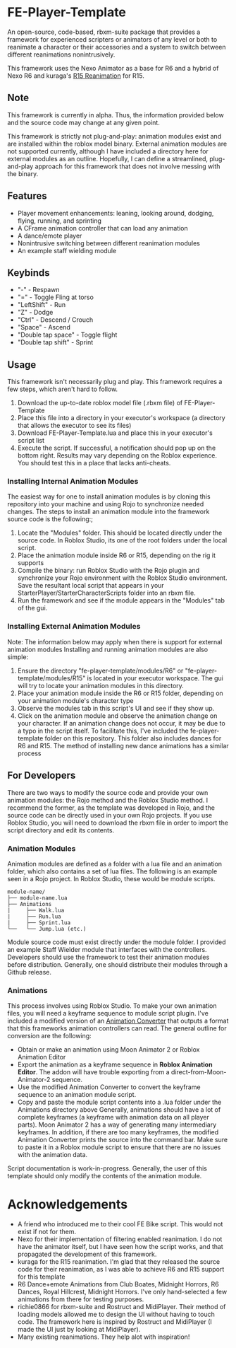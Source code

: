# FE-Player-Template
An open-source, code-based, rbxm-suite package that provides a framework for experienced scripters or animators of any level or both to reanimate a character or their accessories and a system to switch between different reanimations nonintrusively.

This framework uses the Nexo Animator as a base for R6 and a hybrid of Nexo R6 and kuraga's [R15 Reanimation](https://v3rmillion.net/showthread.php?tid=1073859) for R15.

## Note
This framework is currently in alpha. Thus, the information provided below and the source code may change at any given point. 

This framework is strictly not plug-and-play: animation modules exist and are installed within the roblox model binary. External animation modules are not supported currently, although I have included a directory here for external modules as an outline. Hopefully, I can define a streamlined, plug-and-play approach for this framework that does not involve messing with the binary.

## Features
* Player movement enhancements: leaning, looking around, dodging, flying, running, and sprinting
* A CFrame animation controller that can load any animation 
* A dance/emote player 
* Nonintrusive switching between different reanimation modules
* An example staff wielding module 

## Keybinds
* "-" - Respawn
* "=" - Toggle Fling at torso
* "LeftShift" - Run
* "Z" - Dodge
* "Ctrl" - Descend / Crouch
* "Space" - Ascend
* "Double tap space" - Toggle flight
* "Double tap shift" - Sprint


## Usage
This framework isn't necessarily plug and play. This framework requires a few steps, which aren't hard to follow. 
1. Download the up-to-date roblox model file (.rbxm file) of FE-Player-Template
2. Place this file into a directory in your executor's workspace (a directory that allows the executor to see its files)
3. Download FE-Player-Template.lua and place this in your executor's script list
4. Execute the script. If successful, a notification should pop up on the bottom right.
Results may vary depending on the Roblox experience. You should test this in a place that lacks anti-cheats.


### Installing Internal Animation Modules
The easiest way for one to install animation modules is by cloning this repository into your machine and using Rojo to synchronize needed changes. The steps to install an animation module into the framework source code is the following:;
1. Locate the "Modules" folder. This should be located directly under the source code. In Roblox Studio, its one of the root folders under the local script.
2. Place the animation module inside R6 or R15, depending on the rig it supports
3. Compile the binary: run Roblox Studio with the Rojo plugin and synchronize your Rojo environment with the Roblox Studio environment. Save the resultant local script that appears in your StarterPlayer/StarterCharacterScripts folder into an rbxm file.
4. Run the framework and see if the module appears in the "Modules" tab of the gui.


### Installing External Animation Modules
Note: The information below may apply when there is support for external animation modules
Installing and running animation modules are also simple:
1. Ensure the directory "fe-player-template/modules/R6" or "fe-player-template/modules/R15" is located in your executor workspace. The gui will try to locate your animation modules in this directory.
2. Place your animation module inside the R6 or R15 folder, depending on your animation module's character type
3. Observe the modules tab in this script's UI and see if they show up.
4. Click on the animation module and observe the animation change on your character.
If an animation change does not occur, it may be due to a typo in the script itself. 
To facilitate this, I've included the fe-player-template folder on this repository. This folder also includes dances for R6 and R15. The method of installing new dance animations has a similar process

## For Developers
There are two ways to modify the source code and provide your own animation modules: the Rojo method and the Roblox Studio method. I recommend the former, as the template was developed in Rojo, and the source code can be directly used in your own Rojo projects. If you use Roblox Studio, you will need to download the rbxm file in order to import the script directory and edit its contents. 

### Animation Modules
Animation modules are defined as a folder with a lua file and an animation folder, which also contains a set of lua files. The following is an example seen in a Rojo project. In Roblox Studio, these would be module scripts.
```
module-name/
├── module-name.lua
├── Animations
|     ├── Walk.lua
|     ├── Run.lua
|     ├── Sprint.lua
└──   └── Jump.lua (etc.)
```
Module source code must exist directly under the module folder. I provided an example Staff Wielder module that interfaces with the controllers. Developers should use the framework to test their animation modules before distribution. Generally, one should distribute their modules through a Github release.

### Animations
This process involves using Roblox Studio. To make your own animation files, you will need a keyframe sequence to module script plugin. I've included a modified version of an [Animation Converter](https://www.roblox.com/library/442028078/Animation-Converter) that outputs a format that this frameworks animation controllers can read. The general outline for conversion are the following:
- Obtain or make an animation using Moon Animator 2 or Roblox Animation Editor
- Export the animation as a keyframe sequence in **Roblox Animation Editor**. The addon will have trouble exporting from a direct-from-Moon-Animator-2 sequence.
- Use the modified Animation Converter to convert the keyframe sequence to an animation module script.
- Copy and paste the module script contents into a .lua folder under the Animations directory above
Generally, animations should have a lot of complete keyframes (a keyframe with animation data on all player parts). Moon Animator 2 has a way of generating many intermediary keyframes. In addition, if there are too many keyframes, the modified Animation Converter prints the source into the command bar. Make sure to paste it in a Roblox module script to ensure that there are no issues with the animation data. 

Script documentation is work-in-progress. Generally, the user of this template should only modify the contents of the animation module.

# Acknowledgements
- A friend who introduced me to their cool FE Bike script. This would not exist if not for them.
- Nexo for their implementation of filtering enabled reanimation. I do not have the animator itself, but I have seen how the script works, and that propagated the development of this framework.
- kuraga for the R15 reanimation. I'm glad that they released the source code for their reanimation, as I was able to achieve R6 and R15 support for this template
- R6 Dance+emote Animations from Club Boates, Midnight Horrors, R6 Dances, Royal Hillcrest, Midnight Horrors. I've only hand-selected a few animations from there for testing purposes.
- richie0866 for rbxm-suite and Rostruct and MidiPlayer. Their method of loading models allowed me to design the UI without having to touch code. The framework here is inspired by Rostruct and MidiPlayer (I made the UI just by looking at MidiPlayer). 
- Many existing reanimations. They help alot with inspiration!

